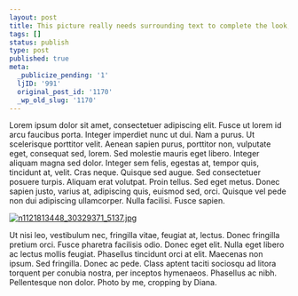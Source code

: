 ```yaml
---
layout: post
title: This picture really needs surrounding text to complete the look, so...
tags: []
status: publish
type: post
published: true
meta:
  _publicize_pending: '1'
  ljID: '991'
  original_post_id: '1170'
  _wp_old_slug: '1170'
---
```

Lorem ipsum dolor sit amet, consectetuer adipiscing elit. Fusce ut lorem id arcu faucibus porta. Integer imperdiet nunc ut dui. Nam a purus. Ut scelerisque porttitor velit. Aenean sapien purus, porttitor non, vulputate eget, consequat sed, lorem. Sed molestie mauris eget libero. Integer aliquam magna sed dolor.
Integer sem felis, egestas at, tempor quis, tincidunt at, velit. Cras neque. Quisque sed augue. Sed consectetuer posuere turpis. Aliquam erat volutpat. Proin tellus. Sed eget metus. Donec sapien justo, varius at, adipiscing quis, euismod sed, orci. Quisque vel pede non dui adipiscing ullamcorper. Nulla facilisi. Fusce sapien.

<a href='http://jay.mcgavren.com/blog/wp-content/uploads/2009/02/n1121813448_30329371_5137.jpg' title='n1121813448_30329371_5137.jpg'><img src='http://jay.mcgavren.com/blog/wp-content/uploads/2009/02/n1121813448_30329371_5137.jpg' alt='n1121813448_30329371_5137.jpg' /></a>

Ut nisi leo, vestibulum nec, fringilla vitae, feugiat at, lectus. Donec fringilla pretium orci. Fusce pharetra facilisis odio. Donec eget elit. Nulla eget libero ac lectus mollis feugiat. Phasellus tincidunt orci at elit.  Maecenas non ipsum. Sed fringilla. Donec ac pede. Class aptent taciti sociosqu ad litora torquent per conubia nostra, per inceptos hymenaeos. Phasellus ac nibh. Pellentesque non dolor.  Photo by me, cropping by Diana.
